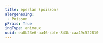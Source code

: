 ```yaml
---
title: éperlan (poisson)
alergenesIng:
 - Poisson
pFrais: True
ingType: animaux
uuid: ea0b23e6-aa46-4bfe-843b-caa49c522810
---
```

